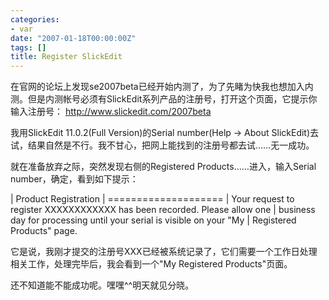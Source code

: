 ```yaml
---
categories:
- var
date: "2007-01-18T00:00:00Z"
tags: []
title: Register SlickEdit
---
```


在官网的论坛上发现se2007beta已经开始内测了，为了先睹为快我也想加入内测。但是内测帐号必须有SlickEdit系列产品的注册号，打开这个页面，它提示你输入注册号：
<http://www.slickedit.com/2007beta>

我用SlickEdit 11.0.2(Full Version)的Serial number(Help -> About SlickEdit)去试，结果自然是不行。我不甘心，把网上能找到的注册号都去试……无一成功。

就在准备放弃之际，突然发现右侧的Registered Products……进入，输入Serial number，确定，看到如下提示：

| Product Registration
| ====================
| Your request to register XXXXXXXXXXXX has been recorded. Please allow one
| business day for processing until your serial is visible on your "My
| Registered Products" page.

它是说，我刚才提交的注册号XXX已经被系统记录了，它们需要一个工作日处理相关工作，处理完毕后，我会看到一个"My Registered Products"页面。

还不知道能不能成功呢。嘿嘿^^明天就见分晓。
